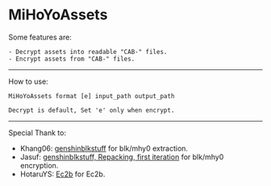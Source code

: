 # MiHoYoAssets
Some features are:
```
- Decrypt assets into readable "CAB-" files.
- Encrypt assets from "CAB-" files.
```
_____________________________________________________________________________________________________________________________
How to use:
```
MiHoYoAssets format [e] input_path output_path

Decrypt is default, Set 'e' only when encrypt.
```
_____________________________________________________________________________________________________________________________
Special Thank to:
- Khang06: [genshinblkstuff](https://github.com/khang06/genshinblkstuff) for blk/mhy0 extraction.
- Jasuf: [genshinblkstuff, Repacking, first iteration](https://github.com/khang06/genshinblkstuff/commit/60f2fac836b3e110b9266708bac9af24168e8a9c) for blk/mhy0 encryption.
- HotaruYS: [Ec2b](https://github.com/HotaruYS/Ec2b) for Ec2b.
